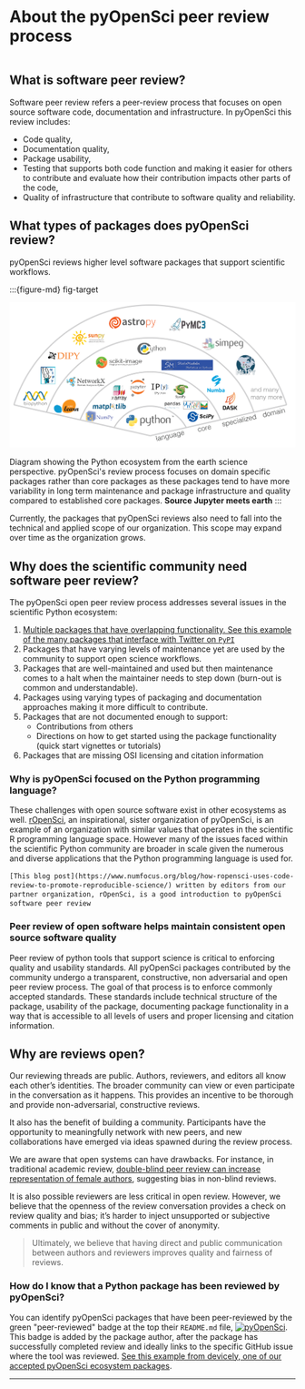 # About the pyOpenSci peer review process

```{tableofcontents}
```

## What is software peer review? 

Software peer review refers a peer-review process that focuses on open source software code, documentation and infrastructure. In pyOpenSci this review includes: 

* Code quality,
* Documentation quality,
* Package usability, 
* Testing that supports both code function and making it easier for others to contribute and evaluate how their contribution impacts other parts of the code,
* Quality of infrastructure that contribute to software quality and reliability. 

## What types of packages does pyOpenSci review? 
pyOpenSci reviews higher level software packages that support scientific workflows. 

:::{figure-md} fig-target

<img src="../images/python-stack-jupyter-earth.png" alt="Image showing the tiers of software in the python ecosystem starting with Python itself and as you move out packages become more domain specific. In this image packages like xarray and numpy are considered core to scientific python. Packages and distributions like astropy, simpeg and metpy are considered to be domain specific." width="700px">

Diagram showing the Python ecosystem from the earth science perspective. pyOpenSci's review
process focuses on domain specific packages rather than core packages as 
these packages tend to have more variability in long term maintenance and 
package infrastructure and quality compared to established core packages. **Source Jupyter meets earth**
:::
 

Currently, the packages that pyOpenSci reviews also need to fall into the 
technical and applied scope of our organization. This scope may expand over time 
as the organization grows.

## Why does the scientific community need software peer review?

The pyOpenSci open peer review process addresses several issues in the 
scientific Python ecosystem:

1. [Multiple packages that have overlapping functionality. See this example of the many packages that interface with Twitter on `PyPI`](https://pypi.org/search/?q=twitter) 
1. Packages that have varying levels of maintenance yet are used by the community to support open science workflows. 
1. Packages that are well-maintained and used but then maintenance comes to a halt when the maintainer needs to step down (burn-out is common and understandable).
1. Packages using varying types of packaging and documentation approaches making it more difficult to contribute.
1. Packages that are not documented enough to support:
   * Contributions from others
   * Directions on how to get started using the package functionality (quick start vignettes or tutorials)  
1. Packages that are missing OSI licensing and citation information

### Why is pyOpenSci focused on the Python programming language? 

These challenges with open source software exist in other ecosystems as well.  [rOpenSci](https://www.ropensci.org), an inspirational, sister organization of pyOpenSci, is an 
example of an organization with similar values that operates in the scientific R programming language 
space. However many of the issues 
faced within the scientific Python community are broader in scale given the 
numerous and diverse applications that the Python programming language is used for.

```{note}
[This blog post](https://www.numfocus.org/blog/how-ropensci-uses-code-review-to-promote-reproducible-science/) written by editors from our partner organization, rOpenSci, is a good introduction to pyOpenSci software peer review 
```

### Peer review of open software helps maintain consistent open source software quality

Peer review of python tools that support science is critical to enforcing 
quality and usability standards. All pyOpenSci packages contributed by the 
community undergo a transparent, constructive, non adversarial and open peer 
review process. The goal of that process is to enforce commonly accepted standards.
These standards include technical structure of the package, usability of the 
package, documenting package functionality in a way that is accessible 
to all levels of users and proper licensing and citation information.


## Why are reviews open?

Our reviewing threads are public. Authors, reviewers, and editors all know 
each other’s identities. The broader community can view or even participate 
in the conversation as it happens. This provides an incentive to be thorough 
and provide non-adversarial, constructive reviews. 

It also has the benefit of building a community. Participants have the 
opportunity to meaningfully network with new peers, and new collaborations 
have emerged via ideas spawned during the review process.

We are aware that open systems can have drawbacks. For instance, in 
traditional academic review, [double-blind peer review can increase representation of female authors](https://www.sciencedirect.com/science/article/pii/S0169534707002704), 
suggesting bias in non-blind reviews. 

It is also possible reviewers are less critical in open review. However, we 
believe that the openness of the review conversation provides a check on 
review quality and bias; it’s harder to inject unsupported or subjective 
comments in public and without the cover of anonymity. 

> Ultimately, we 
> believe that having direct and public communication between authors and 
> reviewers improves quality and fairness of reviews.

### How do I know that a Python package has been reviewed by pyOpenSci?

You can identify pyOpenSci packages that have been peer-reviewed by the green 
"peer-reviewed" badge at the top their `README.md` file, [![pyOpenSci](https://tinyurl.com/y22nb8up)](). This badge is added by the package author, after the package
has successfully completed review and ideally links to the specific GitHub issue
where the tool was reviewed. [See this example from devicely, one of our accepted pyOpenSci ecosystem packages](https://github.com/hpi-dhc/devicely).



********

